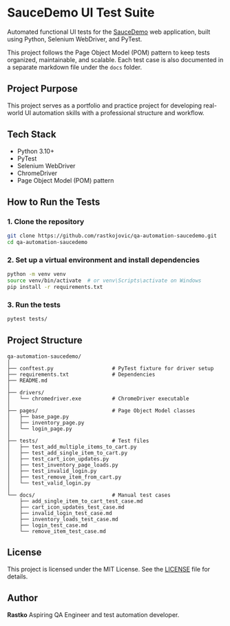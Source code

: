 # SauceDemo UI Test Suite

Automated functional UI tests for the [SauceDemo](https://www.saucedemo.com) web application, built using Python, Selenium WebDriver, and PyTest.

This project follows the Page Object Model (POM) pattern to keep tests organized, maintainable, and scalable. Each test case is also documented in a separate markdown file under the `docs` folder.

## Project Purpose

This project serves as a portfolio and practice project for developing real-world UI automation skills with a professional structure and workflow.

## Tech Stack

- Python 3.10+
- PyTest
- Selenium WebDriver
- ChromeDriver
- Page Object Model (POM) pattern

## How to Run the Tests

### 1. Clone the repository

```bash
git clone https://github.com/rastkojovic/qa-automation-saucedemo.git
cd qa-automation-saucedemo
```

### 2. Set up a virtual environment and install dependencies

```bash
python -m venv venv
source venv/bin/activate  # or venv\Scripts\activate on Windows
pip install -r requirements.txt
```

### 3. Run the tests

```bash
pytest tests/
```

## Project Structure

```
qa-automation-saucedemo/
│
├── conftest.py                   # PyTest fixture for driver setup
├── requirements.txt              # Dependencies
├── README.md
│
├── drivers/
│   └── chromedriver.exe          # ChromeDriver executable
│
├── pages/                        # Page Object Model classes
│   ├── base_page.py
│   ├── inventory_page.py
│   └── login_page.py
│
├── tests/                        # Test files
│   ├── test_add_multiple_items_to_cart.py
│   ├── test_add_single_item_to_cart.py
│   ├── test_cart_icon_updates.py
│   ├── test_inventory_page_loads.py
│   ├── test_invalid_login.py
│   ├── test_remove_item_from_cart.py
│   └── test_valid_login.py
│
└── docs/                         # Manual test cases
    ├── add_single_item_to_cart_test_case.md
    ├── cart_icon_updates_test_case.md
    ├── invalid_login_test_case.md
    ├── inventory_loads_test_case.md
    ├── login_test_case.md
    └── remove_item_test_case.md
```

## License

This project is licensed under the MIT License. See the [LICENSE](LICENSE) file for details.

## Author

**Rastko**
Aspiring QA Engineer and test automation developer.
